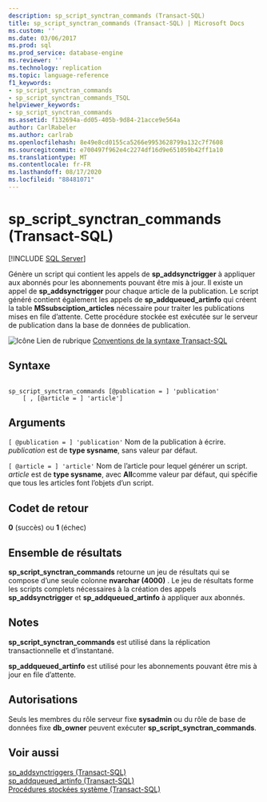 ```yaml
---
description: sp_script_synctran_commands (Transact-SQL)
title: sp_script_synctran_commands (Transact-SQL) | Microsoft Docs
ms.custom: ''
ms.date: 03/06/2017
ms.prod: sql
ms.prod_service: database-engine
ms.reviewer: ''
ms.technology: replication
ms.topic: language-reference
f1_keywords:
- sp_script_synctran_commands
- sp_script_synctran_commands_TSQL
helpviewer_keywords:
- sp_script_synctran_commands
ms.assetid: f132694a-dd05-405b-9d84-21acce9e564a
author: CarlRabeler
ms.author: carlrab
ms.openlocfilehash: 8e49e8cd0155ca5266e9953628799a132c7f7608
ms.sourcegitcommit: e700497f962e4c2274df16d9e651059b42ff1a10
ms.translationtype: MT
ms.contentlocale: fr-FR
ms.lasthandoff: 08/17/2020
ms.locfileid: "88481071"
---
```

# <a name="sp_script_synctran_commands-transact-sql"></a>sp_script_synctran_commands (Transact-SQL)
[!INCLUDE [SQL Server](../../includes/applies-to-version/sqlserver.md)]

  Génère un script qui contient les appels de **sp_addsynctrigger** à appliquer aux abonnés pour les abonnements pouvant être mis à jour. Il existe un appel de **sp_addsynctrigger** pour chaque article de la publication. Le script généré contient également les appels de **sp_addqueued_artinfo** qui créent la table **MSsubsciption_articles** nécessaire pour traiter les publications mises en file d’attente. Cette procédure stockée est exécutée sur le serveur de publication dans la base de données de publication.  
  
 ![Icône Lien de rubrique](../../database-engine/configure-windows/media/topic-link.gif "Icône du lien de rubrique") [Conventions de la syntaxe Transact-SQL](../../t-sql/language-elements/transact-sql-syntax-conventions-transact-sql.md)  
  
## <a name="syntax"></a>Syntaxe  
  
```  
  
sp_script_synctran_commands [@publication = ] 'publication'  
    [ , [@article = ] 'article']  
```  
  
## <a name="arguments"></a>Arguments  
`[ @publication = ] 'publication'` Nom de la publication à écrire. *publication* est de **type sysname**, sans valeur par défaut.  
  
`[ @article = ] 'article'` Nom de l’article pour lequel générer un script. *article* est de **type sysname**, avec **All**comme valeur par défaut, qui spécifie que tous les articles font l’objets d’un script.  
  
## <a name="return-code-values"></a>Codet de retour  
 **0** (succès) ou **1** (échec)  
  
## <a name="results-set"></a>Ensemble de résultats  
 **sp_script_synctran_commands** retourne un jeu de résultats qui se compose d’une seule colonne **nvarchar (4000)** . Le jeu de résultats forme les scripts complets nécessaires à la création des appels **sp_addsynctrigger** et **sp_addqueued_artinfo** à appliquer aux abonnés.  
  
## <a name="remarks"></a>Notes  
 **sp_script_synctran_commands** est utilisé dans la réplication transactionnelle et d’instantané.  
  
 **sp_addqueued_artinfo** est utilisé pour les abonnements pouvant être mis à jour en file d’attente.  
  
## <a name="permissions"></a>Autorisations  
 Seuls les membres du rôle serveur fixe **sysadmin** ou du rôle de base de données fixe **db_owner** peuvent exécuter **sp_script_synctran_commands**.  
  
## <a name="see-also"></a>Voir aussi  
 [sp_addsynctriggers &#40;Transact-SQL&#41;](../../relational-databases/system-stored-procedures/sp-addsynctriggers-transact-sql.md)   
 [sp_addqueued_artinfo &#40;Transact-SQL&#41;](../../relational-databases/system-stored-procedures/sp-addqueued-artinfo-transact-sql.md)   
 [Procédures stockées système &#40;Transact-SQL&#41;](../../relational-databases/system-stored-procedures/system-stored-procedures-transact-sql.md)  
  
  
